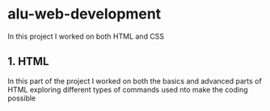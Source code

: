 # alu-web-development
In this project I worked on both HTML and CSS 
## 1. HTML 
In this part of the project I worked on both the basics and advanced parts of HTML exploring different types of commands used nto make the coding possible
